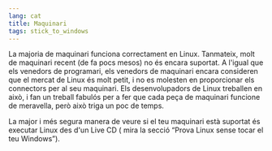 ```yaml
---
lang: cat
title: Maquinari
tags: stick_to_windows
---
```


La majoria de maquinari funciona correctament en Linux. Tanmateix, molt de maquinari recent (de fa pocs mesos) no és encara suportat. A l'igual que els venedors de programari, els venedors de maquinari encara consideren que el mercat de Linux és molt petit, i no es molesten en proporcionar els connectors per al seu maquinari. Els desenvolupadors de Linux treballen en això, i fan un treball fabulós per a fer que cada peça de maquinari funcione de meravella, però això triga un poc de temps.

La major i més segura manera de veure si el teu maquinari està suportat és executar Linux des d'un Live CD ( mira la secció “Prova Linux sense tocar el teu Windows”).

